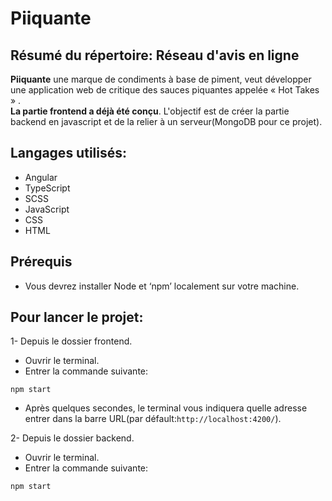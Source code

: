 # Piiquante

## Résumé du répertoire: Réseau d'avis en ligne
__Piiquante__ une marque de condiments à base de piment, veut développer une application web de critique des sauces piquantes appelée « Hot Takes » .  
__La partie frontend a déjà été conçu__.
L'objectif est de créer la partie backend en javascript et de la relier à un serveur(MongoDB pour ce projet).

## Langages utilisés:
  * Angular
  * TypeScript 
  * SCSS
  * JavaScript
  * CSS
  * HTML

## Prérequis

  * Vous devrez installer Node et ‘npm’ localement sur votre machine.

## Pour lancer le projet:

  1- Depuis le dossier frontend.
  * Ouvrir le terminal.
  * Entrer la commande suivante:
  ```
  npm start
  ```
  * Après quelques secondes, le terminal vous indiquera quelle adresse entrer dans la barre URL(par défault:`http://localhost:4200/`).
         
         
  2- Depuis le dossier backend.
  * Ouvrir le terminal.
  * Entrer la commande suivante:
  ```
  npm start
  ```

